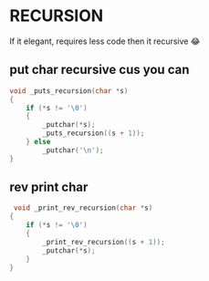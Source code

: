 # RECURSION

If it elegant, requires less code then it recursive 😂


## put char recursive cus you can

```C
void _puts_recursion(char *s)
{
    if (*s != '\0')
	{
		_putchar(*s);
		_puts_recursion((s + 1));
	} else
		_putchar('\n'); 
}
```

## rev print char

```C
 void _print_rev_recursion(char *s)
{
	if (*s != '\0')
	{
		_print_rev_recursion((s + 1));
		_putchar(*s);
	}
}
```


